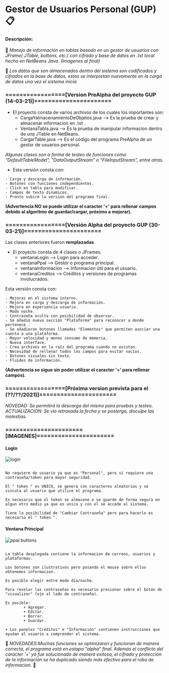 # Gestor de Usuarios Personal (GUP) 📋
 #### Descripción:                                                                                                                                      
📢 _Manejo de información en tablas basado en un gestor de usuarios con JFrame( JTable, buttons, etc.) con cifrado y base de datos en .txt local hecho en NetBeans Java. (Imagenes al final)_                                                                                                                                                                                       
                                                                                                                                        
📢 _Los datos que son almacenados dentro del sistema son codificados y cifrados en la base de datos, estos se interpretan nuevamente en la carga de datos una vez el sistema inicia._

### =================[Version PreAlpha del proyecto GUP (14-03-21)]======================

- El proyecto consta de varios archivos de los cuales los importantes son:             
    + CargaYalmacenamientoDeObjetos.java --> Es la prueba de crear y almacenar informacion en .txt .          
    + VentanaTabla.java --> Es la prueba de manipular informacion dentro de una JTable en NetBeans.       
    + CargarTable.java --> Es el código del programa PreAlpha de un gestor de usuarios personal.    
      
<i>Algunas clases son a forma de testeo de funciones como "DefaultTableModel", "DataOutputStream" o "FileInputStream", entre otras.</i>
- Esta versión consta con:   
``` 
- Carga y descarga de información.   
- Botones con funciones independientes.    
- Click en tabla para modificar.   
- Campos de texto dinamicos.   
- Pronto subiré la version del programa final. 
``` 
<b>(Advertencia NO se puede utilizar el caracter '+' para rellenar campos debido al algoritmo de guardar/cargar, próximo a mejorar).</b> 

### =================[Versión Alpha del proyecto GUP (30-03-21)]======================

Las clases anteriores fueron <b>remplazadas</b>.    
- El proyecto consta de 4 clases o JFrames.                          
    + ventanaLogin --> Login para acceder.                       
    + ventanaPpal --> Gestór o programa principal.              
    + ventanaInformacion --> Informacion útil para el usuario.             
    + ventanaCreditos --> Créditos y versiones de programas involucrados.
    
Esta versión consta con:                                    
``` 
- Mejoras en el sistema interno.                   
- Mejora en carga y descarga de información.                           
- Mejora en experiencia usuario.                 
- Modo noche.                                                                          
- Contraseña oculta con posibilidad de observar.                       
- Se añadió nueva sección "Plataforma" para reconocer a donde pertenece .                          
- Se añadieron botones llamados "Elementos" que permiten asociar una cuenta a una plataforma.                
- Mayor velocidad y menos consumo de memoria.                    
- Nueva interface.                         
- Crea archivos en la raíz del programa cuando no existan.                     
- Necesidad de rellenar todos los campos para evitar vacíos.                             
- Botones visuales sin texto.                                
- Fluides de información.                                      
``` 
<b>(Advertencia se sigue sin poder utilizar el caracter '+' para rellenar campos).</b>    

### =================[Próxima version prevista para el (??/??/2021)]====================== 

_NOVEDAD: Se permitirá la descarga del mismo para pruebas y testeo._                                                                                               
_ACTUALIZACION: Se vio retrasada la fecha y se posterga, disculpe las molestias._

### ======================[IMAGENES]======================
 #### Login
 
![login](https://user-images.githubusercontent.com/77556113/122333572-c2d28380-cf0e-11eb-8022-d5870bbeb93c.png)
``` 

No requiere de usuario ya que es "Personal", pero si requiere una contraseña/token para mayor seguridad. 

El " token " es UNICO, se genera con caracteres aleatorios y se vincula al usuario que utilice el programa.

Es necesario que el token se almacene o se guarde de forma segura en algun otro medio ya que es unico y con el se accede al sistema.

Tiene la posibilidad de "Cambiar Contraseña" pero para hacerlo es necesario el " token ".

``` 
#### Ventana Principal

![ppal buttons](https://user-images.githubusercontent.com/77556113/122334527-45a80e00-cf10-11eb-8817-714776d2083f.png)

``` 

La tabla desplegada contiene la informacion de correos, usuarios y plataformas.

Los botones son ilustrativos pero posando el mouse sobre ellos obtenemos informacion.

Es posible elegir entre modo dia/noche.

Para revelar las contraseñas es necesario presionar sobre el botón de "visualizar" (ojo al lado de contraseña).

Es posible:
        + Agregar.
        + Editar.
        + Borrar.
        + Guardar.
        
+ Los paneles "Créditos" e "Información" contienen instrucciones que ayudan al usuario a comprender el sistema.

``` 

🔧 _NOVEDADES:Muchas funciones se optimizaron y funcionan de manera correcta, el programa está en estapa "alpha" final. Además el conflicto del caracter '+' ya fue solucionado de manera exitosa, el cifrado y protección de la información se ha duplicado siendo más efectivo para el robo de informacion._ 🔧
